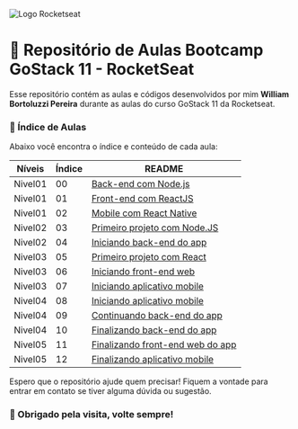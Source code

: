 ![Logo Rocketseat](https://camo.githubusercontent.com/d25397e9df01fe7882dcc1cbc96bdf052ffd7d0c/68747470733a2f2f73746f726167652e676f6f676c65617069732e636f6d2f676f6c64656e2d77696e642f626f6f7463616d702d676f737461636b2f6865616465722d6465736166696f732e706e67)

# :rocket: Repositório de Aulas Bootcamp GoStack 11 - RocketSeat
Esse repositório contém as aulas e códigos desenvolvidos por mim **William Bortoluzzi Pereira** durante as aulas do curso GoStack 11 da Rocketseat.

### :bookmark_tabs: Índice de Aulas

Abaixo você encontra o índice e conteúdo de cada aula:

| Níveis | Índice | README |
| ------ | ------ | ------ |
| Nivel01 | 00 | [Back-end com Node.js](https://github.com/willbp/Bootcamp-GoStack11-rocketseat/tree/master/Nivel01/00backend-nodejs) |
| Nivel01 | 01 | [Front-end com ReactJS](https://github.com/willbp/Bootcamp-GoStack11-rocketseat/tree/master/Nivel01/01frontend-reactjs) |
| Nivel01 | 02 | [Mobile com React Native](https://github.com/willbp/Bootcamp-GoStack11-rocketseat/tree/master/Nivel01/02mobile-react-native) |
| Nivel02 | 03 | [Primeiro projeto com Node.JS](https://github.com/willbp/Bootcamp-GoStack11-rocketseat/tree/master/Nivel02/03primeiro-projeto-node) |
| Nivel02 | 04 | [Iniciando back-end do app](https://github.com/willbp/Bootcamp-GoStack11-rocketseat/tree/master/Nivel02/04iniciando-back-end-gobarber) |
| Nivel03 | 05 | [Primeiro projeto com React](https://github.com/willbp/Bootcamp-GoStack11-rocketseat/tree/master/Nivel03/05primeiro-projeto-react) |
| Nivel03 | 06 | [Iniciando front-end web](https://github.com/willbp/Bootcamp-GoStack11-rocketseat/tree/master/Nivel03/06gobarber-web) |
| Nivel03 | 07 | [Iniciando aplicativo mobile](https://github.com/willbp/Bootcamp-GoStack11-rocketseat/tree/master/Nivel03/07gobarber-app) |
| Nivel04 | 08 | [Iniciando aplicativo mobile](https://github.com/willbp/Bootcamp-GoStack11-rocketseat/tree/master/Nivel04/08iniciando-back-end-gobarber-ddd-tdd) |
| Nivel04 | 09 | [Continuando back-end do app](https://github.com/willbp/Bootcamp-GoStack11-rocketseat/tree/master/Nivel04/09iniciando-back-end-gobarber-ddd-tdd-rf-rmf-rn) |
| Nivel04 | 10 | [Finalizando back-end do app](https://github.com/willbp/Bootcamp-GoStack11-rocketseat/tree/master/Nivel04/10finalizando-back-end-gobarber) |
| Nivel05 | 11 | [Finalizando front-end web do app](https://github.com/willbp/Bootcamp-GoStack11-rocketseat/tree/master/Nivel05/11finalizando-web-gobarber) |
| Nivel05 | 12 | [Finalizando aplicativo mobile](https://github.com/willbp/Bootcamp-GoStack11-rocketseat/tree/master/Nivel05/12finalizando-gobarber-app) |

Espero que o repositório ajude quem precisar!
Fiquem a vontade para entrar em contato se tiver alguma dúvida ou sugestão.

### :heart_decoration: Obrigado pela visita, volte sempre!